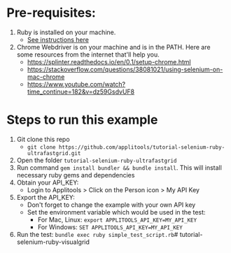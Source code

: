 # Pre-requisites:

1. Ruby is installed on your machine.
   * [See instructions here](https://www.ruby-lang.org/en/documentation/installation/)
2. Chrome Webdriver is on your machine and is in the PATH. Here are some resources from the internet that'll help you.
   * https://splinter.readthedocs.io/en/0.1/setup-chrome.html
   * https://stackoverflow.com/questions/38081021/using-selenium-on-mac-chrome
   * https://www.youtube.com/watch?time_continue=182&v=dz59GsdvUF8

# Steps to run this example

1. Git clone this repo
    * `git clone https://github.com/applitools/tutorial-selenium-ruby-ultrafastgrid.git`
2. Open the folder `tutorial-selenium-ruby-ultrafastgrid`
3. Run command `gem install bundler && bundle install`. This will install necessary ruby gems and dependencies
4. Obtain your API_KEY:
    * Login to Applitools > Click on the Person icon > My API Key
5. Export the API_KEY: 
    * Don't forget to change the example with your own API key
    * Set the environment variable which would be used in the test: 
       * For Mac, Linux: `export APPLITOOLS_API_KEY=MY_API_KEY`
       * For Windows: `SET APPLITOOLS_API_KEY=MY_API_KEY`
6. Run the test: `bundle exec ruby simple_test_script.rb`# tutorial-selenium-ruby-visualgrid
